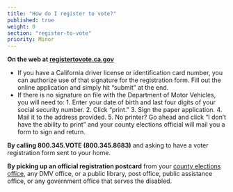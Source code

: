 ```yaml
---
title: "How do I register to vote?"
published: true
weight: 0
section: "register-to-vote"
priority: Minor
---
```


**On the web at [registertovote.ca.gov](https://www,registertovote.ca.gov)**
- If you have a California driver license or identification card number, you can authorize use of that signature for the registration form.  Fill out the online application and simply hit “submit” at the end.
- If there is no signature on file with the Department of Motor Vehicles, you will need to:
		1. Enter your date of birth and last four digits of your social security number.
		2. Click “print.”
		3. Sign the paper application.
        4. Mail it to the address provided.
        5. No printer? Go ahead and click “I don’t have the ability to print” and your county elections official will mail you a form to sign and return.

**By calling 800.345.VOTE (800.345.8683)** and asking to have a voter registration form sent to your home.  

**By picking up an official registration postcard** from your [county elections 	office](http://www.sos.ca.gov/elections/voting-resources/new-voters/county-elections-offices/), any DMV office, or a public library, post office, public assistance 	office, or any government office that serves the disabled.
